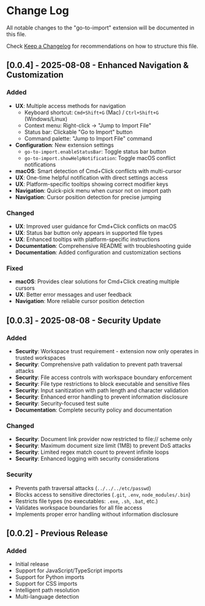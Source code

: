# Change Log

All notable changes to the "go-to-import" extension will be documented in this file.

Check [Keep a Changelog](http://keepachangelog.com/) for recommendations on how to structure this file.

## [0.0.4] - 2025-08-08 - Enhanced Navigation & Customization

### Added
- **UX**: Multiple access methods for navigation
  - Keyboard shortcut: `Cmd+Shift+G` (Mac) / `Ctrl+Shift+G` (Windows/Linux)
  - Context menu: Right-click → "Jump to Import File"
  - Status bar: Clickable "Go to Import" button
  - Command palette: "Jump to Import File" command
- **Configuration**: New extension settings
  - `go-to-import.enableStatusBar`: Toggle status bar button
  - `go-to-import.showHelpNotification`: Toggle macOS conflict notifications
- **macOS**: Smart detection of Cmd+Click conflicts with multi-cursor
- **UX**: One-time helpful notification with direct settings access
- **UX**: Platform-specific tooltips showing correct modifier keys
- **Navigation**: Quick-pick menu when cursor not on import path
- **Navigation**: Cursor position detection for precise jumping

### Changed
- **UX**: Improved user guidance for Cmd+Click conflicts on macOS
- **UX**: Status bar button only appears in supported file types
- **UX**: Enhanced tooltips with platform-specific instructions
- **Documentation**: Comprehensive README with troubleshooting guide
- **Documentation**: Added configuration and customization sections

### Fixed
- **macOS**: Provides clear solutions for Cmd+Click creating multiple cursors
- **UX**: Better error messages and user feedback
- **Navigation**: More reliable cursor position detection

## [0.0.3] - 2025-08-08 - Security Update

### Added
- **Security**: Workspace trust requirement - extension now only operates in trusted workspaces
- **Security**: Comprehensive path validation to prevent path traversal attacks
- **Security**: File access controls with workspace boundary enforcement
- **Security**: File type restrictions to block executable and sensitive files
- **Security**: Input sanitization with path length and character validation
- **Security**: Enhanced error handling to prevent information disclosure
- **Security**: Security-focused test suite
- **Documentation**: Complete security policy and documentation

### Changed
- **Security**: Document link provider now restricted to file:// scheme only
- **Security**: Maximum document size limit (1MB) to prevent DoS attacks
- **Security**: Limited regex match count to prevent infinite loops
- **Security**: Enhanced logging with security considerations

### Security
- Prevents path traversal attacks (`../../../etc/passwd`)
- Blocks access to sensitive directories (`.git`, `.env`, `node_modules/.bin`)
- Restricts file types (no executables: `.exe`, `.sh`, `.bat`, etc.)
- Validates workspace boundaries for all file access
- Implements proper error handling without information disclosure

## [0.0.2] - Previous Release

### Added
- Initial release
- Support for JavaScript/TypeScript imports
- Support for Python imports
- Support for CSS imports
- Intelligent path resolution
- Multi-language detection
